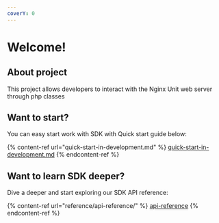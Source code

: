 ```yaml
---
coverY: 0
---
```


# Welcome!

## About project

This project allows developers to interact with the Nginx Unit web server through php classes

## Want to start?

You can easy start work with SDK with Quick start guide below:

{% content-ref url="quick-start-in-development.md" %}
[quick-start-in-development.md](quick-start-in-development.md)
{% endcontent-ref %}

## Want to learn SDK deeper?

Dive a deeper and start exploring our SDK API reference:

{% content-ref url="reference/api-reference/" %}
[api-reference](reference/api-reference/)
{% endcontent-ref %}
